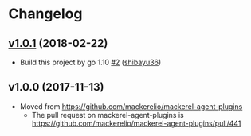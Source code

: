 # Changelog

## [v1.0.1](https://github.com/mackerelio/mackerel-plugin-aws-kinesis-firehose/compare/v1.0.0...v1.0.1) (2018-02-22)

* Build this project by go 1.10 [#2](https://github.com/mackerelio/mackerel-plugin-aws-kinesis-firehose/pull/2) ([shibayu36](https://github.com/shibayu36))

## v1.0.0 (2017-11-13)

* Moved from https://github.com/mackerelio/mackerel-agent-plugins
    * The pull request on mackerel-agent-plugins is https://github.com/mackerelio/mackerel-agent-plugins/pull/441
